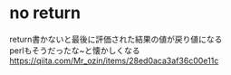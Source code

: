 # no return
return書かないと最後に評価された結果の値が戻り値になる  
perlもそうだったな~と懐かしくなる  
https://qiita.com/Mr_ozin/items/28ed0aca3af36c00e11c